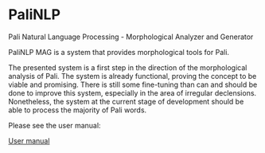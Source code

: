 PaliNLP
=======

Pali Natural Language Processing - Morphological Analyzer and Generator

PaliNLP MAG is a system that provides morphological tools for Pali.

The presented system is a first step in the direction of the morphological analysis of Pali. The system is already functional, proving the concept to be viable and promising. There is still some fine-tuning than can and should be done to improve this system, especially in the area of irregular declensions. Nonetheless, the system at the current stage of development should be able to process the majority of Pali words. 

Please see the user manual:

[User manual](https://github.com/daalft/PaliNLP/wiki/User-manual)
